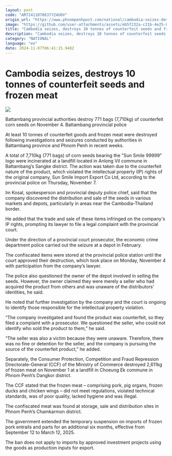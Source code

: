 ```yaml
---
layout: post
code: "ART2411070637YZ4U0V"
origin_url: "https://www.phnompenhpost.com/national/cambodia-seizes-destroys-10-tonnes-of-counterfeit-seeds-and-frozen-meat"
image: "https://github.com/user-attachments/assets/eb5f232a-c21b-4e25-8edd-b69c7b9a345c"
title: "Cambodia seizes, destroys 10 tonnes of counterfeit seeds and frozen meat"
description: "​​Cambodia seizes, destroys 10 tonnes of counterfeit seeds and frozen meat​"
category: "NATIONAL"
language: "en"
date: 2024-11-07T06:41:15.948Z
---
```


# Cambodia seizes, destroys 10 tonnes of counterfeit seeds and frozen meat

![](https://github.com/user-attachments/assets/becc297e-db1f-4d53-9713-b5df7924170f)

Battambang provincial authorities destroy 771 bags (7,710kg) of counterfeit corn seeds on November 4. Battambang provincial police

At least 10 tonnes of counterfeit goods and frozen meat were destroyed following investigations and seizures conducted by authorities in Battambang province and Phnom Penh in recent weeks.

A total of 7,710kg (771 bags) of corn seeds bearing the "Sun Smile 99999" logo were incinerated at a landfill located in Anlong Vil commune in Battambang’s Sangke district. The action was taken due to the counterfeit nature of the product, which violated the intellectual property (IP) rights of the original company, Sun Smile Import Export Co Ltd, according to the provincial police on Thursday, November 7.

Im Kosal, spokesperson and provincial deputy police chief, said that the company discovered the distribution and sale of the seeds in various markets and depots, particularly in areas near the Cambodia-Thailand border. 

He added that the trade and sale of these items infringed on the company's IP rights, prompting its lawyer to file a legal complaint with the provincial court.

Under the direction of a provincial court prosecutor, the economic crime department police carried out the seizure at a depot in February. 

The confiscated items were stored at the provincial police station until the court approved their destruction, which took place on Monday, November 4 with participation from the company’s lawyer.

The police also questioned the owner of the depot involved in selling the seeds. However, the owner claimed they were merely a seller who had acquired the product from others and was unaware of the distributors' identities, he said. 

He noted that further investigation by the company and the court is ongoing to identify those responsible for the intellectual property violation.

“The company investigated and found the product was counterfeit, so they filed a complaint with a prosecutor. We questioned the seller, who could not identify who sold the product to them,” he said.

“The seller was also a victim because they were unaware. Therefore, there was no fine or detention for the seller, and the company is pursuing the source of the counterfeit product,” he added.

Separately, the Consumer Protection, Competition and Fraud Repression Directorate-General (CCF) of the Ministry of Commerce destroyed 2,611kg of frozen meat on November 1 at a landfill in Choeung Ek commune in Phnom Penh’s Dangkor district.

The CCF stated that the frozen meat – comprising pork, pig organs, frozen ducks and chicken wings – did not meet regulations, violated technical standards, was of poor quality, lacked hygiene and was illegal. 

The confiscated meat was found at storage, sale and distribution sites in Phnom Penh’s Chamkarmon district.

The government extended the temporary suspension on imports of frozen pork entrails and parts for an additional six months, effective from September 12 to March 12, 2025. 

The ban does not apply to imports by approved investment projects using the goods as production inputs for export.